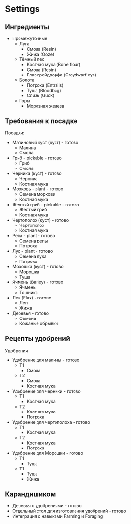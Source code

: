 ﻿# Settings


## Ингредиенты

- Промежуточные
  - Луга
    - Смола (Resin)
    - Жижа (Ooze)
  - Тёмный лес
    - Костная мука (Bone flour)
    - Смола (Resin)
    - Глаз грейдворфа (Greydwarf eye)
  - Болота
    - Потроха (Entrails)
    - Туша (Bloodbag)
    - Слизь (Guck)
  - Горы
    - Морозная железа

## Требования к посадке

Посадки:
- Малиновый куст (куст) - готово
  - Малина
  - Смола
- Гриб - pickable - готово
  - Гриб
  - Смола
- Черника (куст)  - готово
  - Черника
  - Костная мука
- Морковь - plant - готово
  - Семена моркови
  - Костная мука
- Желтый гриб - pickable - готово
  - Желтый гриб
  - Костная мука
- Чертополох (куст) - готово
  - Чертополох
  - Костная мука
- Репа - plant - готово
  - Семена репы
  - Потроха
- Лук - plant - готово
  - Семена лука
  - Потроха
- Морошка (куст)  - готово
  - Морошка
  - Туша
- Ячмень (Barley) - готово
  - Ячмень
  - Тошника
- Лен (Flax) - готово
  - Лен
  - Жижа
- Деревья - готово
  - Семена
  - Кожаные обрывки

## Рецепты удобрений

Удобрения
  - Удобрение для малины  - готово
    - T1
      - Смола
    - T2
      - Смола
      - Костная мука
  - Удобрение для черники  - готово
    - Т1
      - Костная мука
    - Т2
      - Костная мука
      - Потроха
  - Удобрение для чертополоха  - готово
    - Т1
      - Костная мука
    - Т2
      - Костная мука
      - Потроха
  - Удобрение для Морошки - готово
    - Т1
      - Туша
    - Т1
      - Туша
      - Жижа


## Карандишиком
- Деревья с удобрениями - готово
- Отдельный стол для изготовления удобрений - готово
- Интеграция с навыками Farming и Foraging
